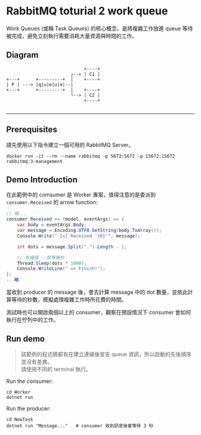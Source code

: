 # RabbitMQ toturial 2 work queue

Work Queues (或稱 Task Queues) 的核心概念，是將複雜工作放進 queue 等待被完成，避免立刻執行需要消耗大量資源與時間的工作。

## Diagram

```
                             +----+
                        ┌--> | C1 |
+---+      +---------+  |    +----+
| P | ---> |q|u|e|u|e|--|
+---+      +---------+  |    +----+
                        └--> | C2 |
                             +----+      
                     
```

---

## Prerequisites

請先使用以下指令建立一個可用的 RabbitMQ Server。

```
docker run -it --rm --name rabbitmq -p 5672:5672 -p 15672:15672 rabbitmq:3-management
```

## Demo Introduction

在此範例中的 comsumer 是 Worker 專案，值得注意的是委派到 `consumer.Received` 的 arrow function:

```csharp
// 略...
consumer.Received += (model, eventArgs) => {
    var body = eventArgs.Body;
    var message = Encoding.UTF8.GetString(body.ToArray());
    Console.Write(" [x] Received '{0}'", message);

    int dots = message.Split(".").Length - 1;

    // 有幾個 . 就等幾秒
    Thread.Sleep(dots * 1000);
    Console.WriteLine(" => Finish!");
};
...略
```

當收到 producer 的 message 後，會去計算 message 中的 dot 數量，並依此計算等待的秒數，模擬處理複雜工作時所花費的時間。

測試時也可以開啟兩個以上的 consumer，觀察在預設情況下 consumer 會如何執行在佇列中的工作。


## Run demo

> 該範例的程式碼都有在建立連線後宣告 queue 資訊，所以啟動的先後順序並沒有差異。  
> 請使用不同的 terminal 執行。

Run the consumer:

```
cd Worker
dotnet run
```

Run the producer:

```
cd NewTask
dotnet run "Message..."   # consumer 收到訊息後會等待 3 秒
```
